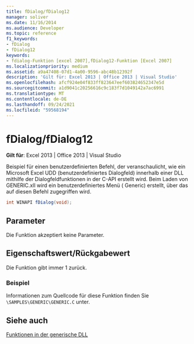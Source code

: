 ```yaml
---
title: fDialog/fDialog12
manager: soliver
ms.date: 11/16/2014
ms.audience: Developer
ms.topic: reference
f1_keywords:
- fDialog
- fDialog12
keywords:
- fdialog-Funktion [excel 2007],fDialog12-Funktion [Excel 2007]
ms.localizationpriority: medium
ms.assetid: a9a47408-07d1-4a00-9596-abc48b12392f
description: 'Gilt für: Excel 2013 | Office 2013 | Visual Studio'
ms.openlocfilehash: afcf924e04f833ff823647eef603824652347e5d
ms.sourcegitcommit: a1d9041c20256616c9c183f7d1049142a7ac6991
ms.translationtype: MT
ms.contentlocale: de-DE
ms.lasthandoff: 09/24/2021
ms.locfileid: "59568194"
---
```

# <a name="fdialogfdialog12"></a>fDialog/fDialog12

 **Gilt für**: Excel 2013 | Office 2013 | Visual Studio 
  
Beispiel für einen benutzerdefinierten Befehl, der veranschaulicht, wie ein Microsoft Excel UDD (benutzerdefiniertes Dialogfeld) innerhalb einer DLL mithilfe der Dialogfeldfunktionen in der C-API erstellt wird. Beim Laden von GENERIC.xll wird ein benutzerdefiniertes Menü ( Generic) erstellt, über das auf diesen Befehl zugegriffen wird.
  
```cs
int WINAPI fDialog(void);
```

## <a name="parameters"></a>Parameter

Die Funktion akzeptiert keine Parameter.
  
## <a name="property-valuereturn-value"></a>Eigenschaftswert/Rückgabewert

Die Funktion gibt immer 1 zurück.
  
### <a name="example"></a>Beispiel

Informationen zum Quellcode für diese Funktion finden Sie  `\SAMPLES\GENERIC\GENERIC.C` unter. 
  
## <a name="see-also"></a>Siehe auch



[Funktionen in der generische DLL](functions-in-the-generic-dll.md)

